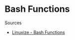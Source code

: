# Bash Functions

Sources

* [Linuxize - Bash Functions](https://linuxize.com/post/bash-functions/)
